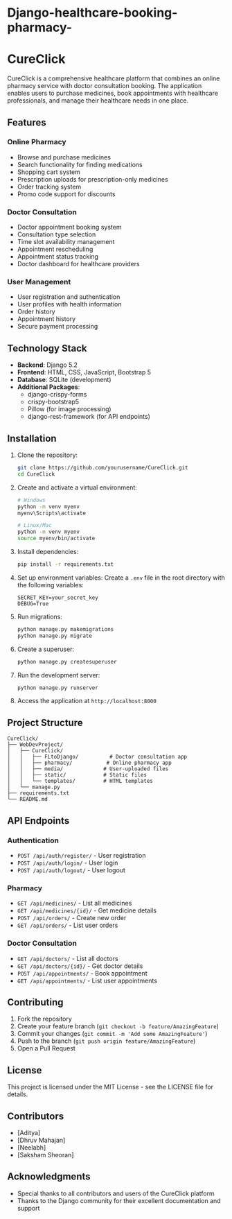 # Django-healthcare-booking-pharmacy-

# CureClick

CureClick is a comprehensive healthcare platform that combines an online pharmacy service with doctor consultation booking. The application enables users to purchase medicines, book appointments with healthcare professionals, and manage their healthcare needs in one place.

## Features

### Online Pharmacy
- Browse and purchase medicines
- Search functionality for finding medications
- Shopping cart system
- Prescription uploads for prescription-only medicines
- Order tracking system
- Promo code support for discounts

### Doctor Consultation
- Doctor appointment booking system
- Consultation type selection
- Time slot availability management
- Appointment rescheduling
- Appointment status tracking
- Doctor dashboard for healthcare providers

### User Management
- User registration and authentication
- User profiles with health information
- Order history
- Appointment history
- Secure payment processing

## Technology Stack

- **Backend**: Django 5.2
- **Frontend**: HTML, CSS, JavaScript, Bootstrap 5
- **Database**: SQLite (development)
- **Additional Packages**:
  - django-crispy-forms
  - crispy-bootstrap5
  - Pillow (for image processing)
  - django-rest-framework (for API endpoints)

## Installation

1. Clone the repository:
   ```bash
   git clone https://github.com/yourusername/CureClick.git
   cd CureClick
   ```

2. Create and activate a virtual environment:
   ```bash
   # Windows
   python -m venv myenv
   myenv\Scripts\activate

   # Linux/Mac
   python -m venv myenv
   source myenv/bin/activate
   ```

3. Install dependencies:
   ```bash
   pip install -r requirements.txt
   ```

4. Set up environment variables:
   Create a `.env` file in the root directory with the following variables:
   ```
   SECRET_KEY=your_secret_key
   DEBUG=True
   ```

5. Run migrations:
   ```bash
   python manage.py makemigrations
   python manage.py migrate
   ```

6. Create a superuser:
   ```bash
   python manage.py createsuperuser
   ```

7. Run the development server:
   ```bash
   python manage.py runserver
   ```

8. Access the application at `http://localhost:8000`

## Project Structure

```
CureClick/
├── WebDevProject/
│   ├── CureClick/
│   │   ├── FLtoDjango/          # Doctor consultation app
│   │   ├── pharmacy/           # Online pharmacy app
│   │   ├── media/             # User-uploaded files
│   │   ├── static/            # Static files
│   │   └── templates/         # HTML templates
│   └── manage.py
├── requirements.txt
└── README.md
```

## API Endpoints

### Authentication
- `POST /api/auth/register/` - User registration
- `POST /api/auth/login/` - User login
- `POST /api/auth/logout/` - User logout

### Pharmacy
- `GET /api/medicines/` - List all medicines
- `GET /api/medicines/{id}/` - Get medicine details
- `POST /api/orders/` - Create new order
- `GET /api/orders/` - List user orders

### Doctor Consultation
- `GET /api/doctors/` - List all doctors
- `GET /api/doctors/{id}/` - Get doctor details
- `POST /api/appointments/` - Book appointment
- `GET /api/appointments/` - List user appointments

## Contributing

1. Fork the repository
2. Create your feature branch (`git checkout -b feature/AmazingFeature`)
3. Commit your changes (`git commit -m 'Add some AmazingFeature'`)
4. Push to the branch (`git push origin feature/AmazingFeature`)
5. Open a Pull Request

## License

This project is licensed under the MIT License - see the LICENSE file for details.

## Contributors

- [Aditya]
- [Dhruv Mahajan]
- [Neelabh]
- [Saksham Sheoran]

## Acknowledgments

- Special thanks to all contributors and users of the CureClick platform
- Thanks to the Django community for their excellent documentation and support
